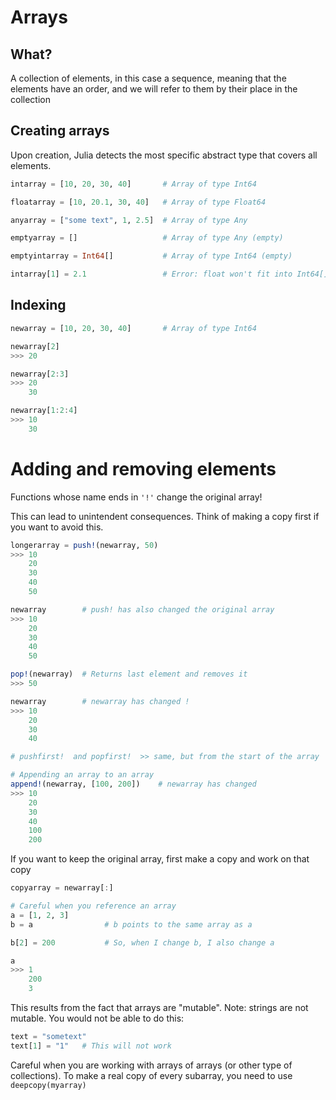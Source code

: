 # Arrays

## What?
A collection of elements, in this case a sequence, meaning that the elements have an order, and we will refer to them by their place in the collection


## Creating arrays
Upon creation, Julia detects the most specific abstract type that covers all elements.
```julia
intarray = [10, 20, 30, 40]       # Array of type Int64

floatarray = [10, 20.1, 30, 40]   # Array of type Float64

anyarray = ["some text", 1, 2.5]  # Array of type Any

emptyarray = []                   # Array of type Any (empty)

emptyintarray = Int64[]           # Array of type Int64 (empty)

intarray[1] = 2.1                 # Error: float won't fit into Int64[]
```

## Indexing
```julia
newarray = [10, 20, 30, 40]       # Array of type Int64

newarray[2]
>>> 20

newarray[2:3]
>>> 20
    30

newarray[1:2:4]
>>> 10
    30
```

# Adding and removing elements
Functions whose name ends in `'!'` change the original array!

This can lead to unintendent consequences. Think of making a copy first if you want to avoid this.

```julia
longerarray = push!(newarray, 50)
>>> 10
    20
    30
    40
    50

newarray        # push! has also changed the original array
>>> 10
    20
    30
    40
    50
```
```julia
pop!(newarray)  # Returns last element and removes it
>>> 50

newarray        # newarray has changed !
>>> 10
    20
    30
    40

# pushfirst!  and popfirst!  >> same, but from the start of the array

# Appending an array to an array
append!(newarray, [100, 200])    # newarray has changed
>>> 10
    20
    30
    40
    100
    200
```

If you want to keep the original array, first make a copy and work on that copy
```julia
copyarray = newarray[:]

# Careful when you reference an array
a = [1, 2, 3]
b = a                # b points to the same array as a

b[2] = 200           # So, when I change b, I also change a

a
>>> 1
    200
    3
```

This results from the fact that arrays are "mutable".
Note: strings are not mutable. You would not be able to do this:
```julia
text = "sometext"
text[1] = "1"   # This will not work
```

Careful when you are working with arrays of arrays (or other type of collections). To make a real copy of every subarray, you need to use `deepcopy(myarray)`
